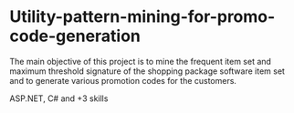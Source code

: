 # Utility-pattern-mining-for-promo-code-generation

The main objective of this project is to mine the frequent item set and maximum threshold signature of the shopping package software item set and to generate 
various promotion codes for the customers.

ASP.NET, C# and +3 skills
